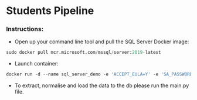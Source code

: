 # Students Pipeline

### Instructions:

- Open up your command line tool and pull the SQL Server Docker image:
```python
sudo docker pull mcr.microsoft.com/mssql/server:2019-latest
```
- Launch container:
```python
docker run -d --name sql_server_demo -e 'ACCEPT_EULA=Y' -e 'SA_PASSWORD=reallyStrongPwd123' -p 1433:1433 mcr.microsoft.com/mssql/server:2019-latest
```
- To extract, normalise and load the data to the db please run the main.py file.
